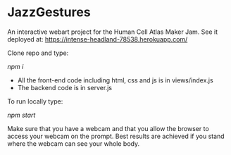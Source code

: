 # JazzGestures
An interactive webart project for the Human Cell Atlas Maker Jam. See it deployed at: https://intense-headland-78538.herokuapp.com/

Clone repo and type:

*npm i*

- All the front-end code including html, css and js is in views/index.js
- The backend code is in server.js

To run locally type:

*npm start*

Make sure that you have a webcam and that you allow the browser to access your webcam on the prompt.
Best results are achieved if you stand where the webcam can see your whole body.
